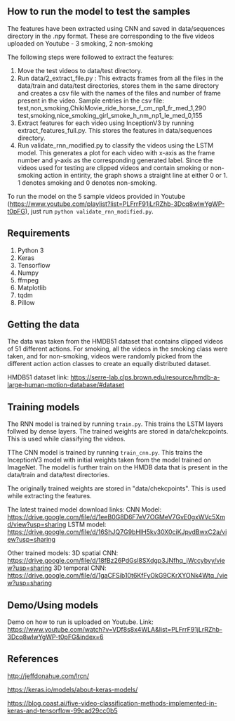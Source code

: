 ## How to run the model to test the samples

The features have been extracted using CNN and saved in data/sequences directory in the .npy format.
These are corresponding to the five videos uploaded on Youtube - 3 smoking, 2 non-smoking

The following steps were followed to extract the features:
1. Move the test videos to data/test directory.
1. Run data/2_extract_file.py : This extracts frames from all the files in the data/train and data/test directories, stores them in the same directory and creates a csv file with the names of the files and number of frame present in the video.
Sample entries in the csv file:
test,non_smoking,ChikiMovie_ride_horse_f_cm_np1_fr_med_1,290
test,smoking,nice_smoking_girl_smoke_h_nm_np1_le_med_0,155
1. Extract features for each video using InceptionV3 by running extract_features_full.py. This stores the features in data/sequences directory.
1. Run validate_rnn_modified.py to classify the videos using the LSTM model. This generates a plot for each video with x-axis as the frame number and y-axis as the corresponding generated label. Since the videos used for testing are clipped videos and contain smoking or non-smoking action in entirity, the graph shows a straight line at either 0 or 1. 1 denotes smoking and 0 denotes non-smoking.

To run the model on the 5 sample videos provided in Youtube (https://www.youtube.com/playlist?list=PLFrrF91jLrRZhb-3Dcq8wIwYgWP-t0pFG), just run `python validate_rnn_modified.py`.

## Requirements

1.	Python 3
1.	Keras
1.	Tensorflow
1.	Numpy
1.	ffmpeg
1.	Matplotlib
1.	tqdm
1.	Pillow


## Getting the data

The data was taken from the HMDB51 dataset that contains clipped videos of 51 different actions.
For smoking, all the videos in the smoking class were taken, and for non-smoking, videos were randomly picked from the different action action classes to create an equally distributed dataset.

HMDB51 dataset link: https://serre-lab.clps.brown.edu/resource/hmdb-a-large-human-motion-database/#dataset

## Training models

The RNN model is trained by running `train.py`. This trains the LSTM layers follwed by dense layers. 
The trained weights are stored in data/chekcpoints. This is used while classifying the videos.

TThe CNN model is trained by running `train_cnn.py`. This trains the InceptionV3 model with initial weights taken from the model trained on ImageNet. The model is further train on the HMDB data that is present in the data/train and data/test directories.

The originally trained weights are stored in "data/chekcpoints". This is used while extracting the features.

The latest trained model download links:
CNN Model: https://drive.google.com/file/d/1eeB0G8D6F7eV7OGMeV7GvE0gxWVc5Xmd/view?usp=sharing
LSTM model: https://drive.google.com/file/d/16ShJQ7G9bHIH5kv30X0ciKJpvdBwxC2a/view?usp=sharing

Other trained models:
3D spatial CNN: https://drive.google.com/file/d/18fBz26PdGsl8SXdgp3JNfhq_jWccybyy/view?usp=sharing
3D temporal CNN: https://drive.google.com/file/d/1gaCFSib10t6KfFyOkG9CKrXYONk4Wtq_/view?usp=sharing


## Demo/Using models

Demo on how to run is uploaded on Youtube.
Link: https://www.youtube.com/watch?v=VDf8s8x4WLA&list=PLFrrF91jLrRZhb-3Dcq8wIwYgWP-t0pFG&index=6

## References
http://jeffdonahue.com/lrcn/

https://keras.io/models/about-keras-models/

https://blog.coast.ai/five-video-classification-methods-implemented-in-keras-and-tensorflow-99cad29cc0b5



